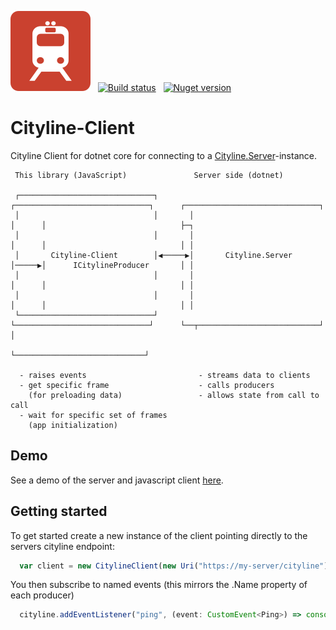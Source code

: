 ![](https://raw.githubusercontent.com/poulfoged/Cityline.Client/master/icon.png) &nbsp; 
[![Build status](https://ci.appveyor.com/api/projects/status/alo6m88g5titnq5r?svg=true)](https://ci.appveyor.com/project/poulfoged/cityline-client) &nbsp; 
[![Nuget version](https://img.shields.io/npm/v/cityline-client)](https://www.npmjs.com/package/cityline-client)

# Cityline-Client

Cityline Client for dotnet core for connecting to a [Cityline.Server](https://github.com/poulfoged/Cityline.Server)-instance.

```
 This library (JavaScript)               Server side (dotnet)

 ┌──────────────────────────────┐       ┌──────────────────────────────┐      ┌──────────────────────────────┐
 │                              │       │                              │      │                              ├─┐
 │                              │       │                              │      │                              │ │
 │       Cityline-Client        │◀─────▶│       Cityline.Server        │─────▶│      ICitylineProducer       │ │
 │                              │       │                              │      │                              │ │
 │                              │       │                              │      │                              │ │
 └──────────────────────────────┘       └──────────────────────────────┘      └──┬───────────────────────────┘ │
                                                                                 └─────────────────────────────┘

  - raises events                         - streams data to clients
  - get specific frame                    - calls producers
    (for preloading data)                 - allows state from call to call
  - wait for specific set of frames
    (app initialization)
```

## Demo

See a demo of the server and javascript client [here](https://poulfoged.github.io/Cityline-Chat).

## Getting started

To get started create a new instance of the client pointing directly to the servers cityline endpoint:

```typescript
  var client = new CitylineClient(new Uri("https://my-server/cityline"));
```

You then subscribe to named events (this mirrors the .Name property of each producer)

```typescript
  cityline.addEventListener("ping", (event: CustomEvent<Ping>) => console.log("ping"));
```
